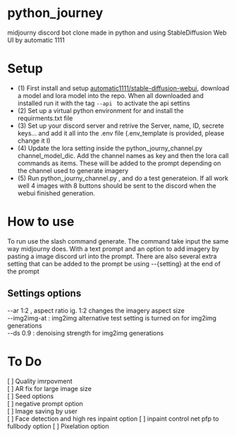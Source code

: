 # python_journey
midjourny discord bot clone made in python and using StableDiffusion Web UI by automatic 1111


# Setup
* (1) First install and setup [automatic1111/stable-diffusion-webui](https://github.com/AUTOMATIC1111/stable-diffusion-webui), download a model and lora model into the repo. When all downloaded and installed run it with the tag ```--api ``` to activate the api settins
* (2) Set up a virtual python environment for and install the requirments.txt file
* (3) Set up your discord server and retrive the Server, name, ID, secrete keys... and add it all into the .env file (.env_template is provided, please change it I)
* (4) Update the lora setting inside the python_journy_channel.py channel_model_dic. Add the channel names as key and then the lora call commands as items. These will be added to the prompt depending on the channel used to generate imagery
* (5) Run python_journy_channel.py , and do a test generateion. If all work well 4 images with 8 buttons should be sent to the discord when the webui finished generation. 

# How to use 
To run use the slash command generate. The command take input the same way midjourny does. With a text prompt and an option to add imagery by pasting a image discord url into the prompt. There are also several extra setting that can be added to the prompt be using --{setting} at the end of the prompt
## Settings options 
--ar 1:2  , aspect ratio ig. 1:2 changes the imagery aspect size </br>
--img2img-at  : img2img alternative test setting is turned on for img2img generations </br>
--ds 0.9  : denoising strength for img2img generations  </br>


# To Do
[ ] Quality imrpovment </br>
[ ] AR fix for large image size </br>
[ ] Seed options </br>
[ ] negative prompt option</br>
[ ] Image saving by user </br>
[ ] Face detection and high res inpaint option 
[ ] inpaint control net pfp to fullbody option 
[ ] Pixelation option 
